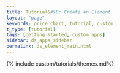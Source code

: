 ```yaml
---
title: Tutorial&#58; Create an Element
layout: "page"
keywords: price chart, tutorial, custom
t_type: [tutorial]
tags: [getting_started, custom_apps]
sidebar: ds_apps_sidebar
permalink: ds_element_main.html
---
```

{% include custom/tutorials/themes.md%}

